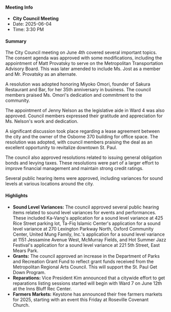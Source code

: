 #### Meeting Info
* **City Council Meeting**
* Date: 2025-06-04
* Time: 3:30 PM

#### Summary
The City Council meeting on June 4th covered several important topics. The consent agenda was approved with some modifications, including the appointment of Matt Provatsky to serve on the Metropolitan Transportation Advisory Board. This was later amended to include Ms. Jost as a member and Mr. Provatsky as an alternate.

A resolution was adopted honoring Miyoko Omori, founder of Sakura Restaurant and Bar, for her 35th anniversary in business. The council members praised Ms. Omori's dedication and commitment to the community.

The appointment of Jenny Nelson as the legislative aide in Ward 4 was also approved. Council members expressed their gratitude and appreciation for Ms. Nelson's work and dedication.

A significant discussion took place regarding a lease agreement between the city and the owner of the Osborne 370 building for office space. The resolution was adopted, with council members praising the deal as an excellent opportunity to revitalize downtown St. Paul.

The council also approved resolutions related to issuing general obligation bonds and levying taxes. These resolutions were part of a larger effort to improve financial management and maintain strong credit ratings.

Several public hearing items were approved, including variances for sound levels at various locations around the city.

#### Highlights

* **Sound Level Variances:** The council approved several public hearing items related to sound level variances for events and performances. These included Ka-Vang's application for a sound level variance at 425 Rice Street parking lot, Ta-Fiq Islamic Center's application for a sound level variance at 270 Lexington Parkway North, Oxford Community Center, United Mung Family, Inc.'s application for a sound level variance at 1151 Jessamine Avenue West, McMurray Fields, and Hot Summer Jazz Festival's application for a sound level variance at 221 5th Street, East Mears Park.
* **Grants:** The council approved an increase in the Department of Parks and Recreation Grant Fund to reflect grant funds received from the Metropolitan Regional Arts Council. This will support the St. Paul Get Down Program.
* **Reparations:** Vice President Kim announced that a citywide effort to get reparations listing sessions started will begin with Ward 7 on June 12th at the Inns Bluff Rec Center.
* **Farmers Markets:** Keystone has announced their free farmers markets for 2025, starting with an event this Friday at Roseville Covenant Church.

